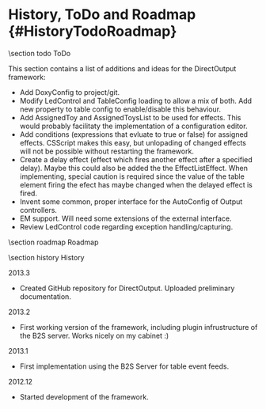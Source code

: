 ﻿History, ToDo and Roadmap {#HistoryTodoRoadmap}
====================

\section todo ToDo

This section contains a list of additions and ideas for the DirectOutput framework:

- Add DoxyConfig to project/git.
- Modify LedControl and TableConfig loading to allow a mix of both. Add new property to table config to enable/disable this behaviour.
- Add AssignedToy and AssignedToysList to be used for effects. This would probably facilitaty the implementation of a configuration editor.
- Add conditions (expressions that evluate to true or false) for assigned effects. CSScript makes this easy, but unlopading of changed effects will not be possible without restarting the framework.
- Create a delay effect (effect which fires another effect after a specified delay). Maybe this could also be added the the EffectListEffect. When implementing, special caution is required since the value of the table element firing the efect has maybe changed when the delayed effect is fired.
- Invent some common, proper interface for the AutoConfig of Output controllers.
- EM support. Will need some extensions of the external interface.
- Review LedControl code regarding exception handling/capturing.

\section roadmap Roadmap



\section history History


2013.3
- Created GitHub repository for DirectOutput. Uploaded preliminary documentation.

2013.2
- First working version of the framework, including plugin infrustructure of the B2S server. Works nicely on my cabinet :)

2013.1
- First implementation using the B2S Server for table event feeds.

2012.12
- Started development of the framework.


